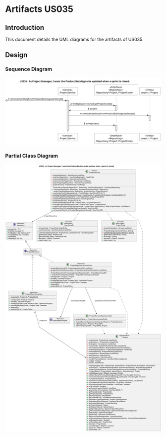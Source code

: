 # Artifacts US035

## Introduction
This document details the UML diagrams for the artifacts of US035.

## Design
### Sequence Diagram
![Sequence Diagram](sequence_diagram/us035-sd.svg)

### Partial Class Diagram
![Class Diagram](class_diagram/us035-cd.svg)